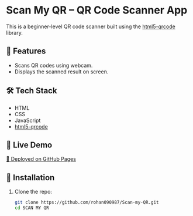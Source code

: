 # Scan My QR – QR Code Scanner App

This is a beginner-level QR code scanner built using the [html5-qrcode](https://github.com/mebjas/html5-qrcode) library.

## 🚀 Features

- Scans QR codes using webcam.
- Displays the scanned result on screen.

## 🛠️ Tech Stack

- HTML
- CSS
- JavaScript
- [html5-qrcode](https://github.com/mebjas/html5-qrcode)

## 🧪 Live Demo

[🔗 Deployed on GitHub Pages](https://your-username.github.io/scan-my-qr/)

## 📂 Installation

1. Clone the repo:
   ```bash
   git clone https://github.com/rohan090987/Scan-my-QR.git
   cd SCAN MY QR
